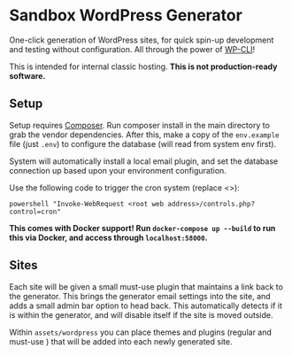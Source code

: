 # Sandbox WordPress Generator
One-click generation of WordPress sites, for quick spin-up development and
testing without configuration. All through the power of [WP-CLI][wp]!

This is intended for internal classic hosting. **This is not production-ready
software.**

## Setup
Setup requires [Composer][c]. Run composer install in the main directory to grab
the vendor dependencies. After this, make a copy of the `env.example` file (just
`.env`) to configure the database (will read from system env first).

System will automatically install a local email plugin, and set the database
connection up based upon your environment configuration.

Use the following code to trigger the cron system (replace <>):

`powershell "Invoke-WebRequest <root web address>/controls.php?control=cron"`

**This comes with Docker support! Run `docker-compose up --build` to run this
via Docker, and access through `localhost:58000`.**

## Sites
Each site will be given a small must-use plugin that maintains a link back to
the generator. This brings the generator email settings into the site, and adds
a small admin bar option to head back. This automatically detects if it is
within the generator, and will disable itself if the site is moved outside.

Within `assets/wordpress` you can place themes and plugins (regular and must-use
) that will be added into each newly generated site.

[wp]: https://wp-cli.org/
[c]:  https://getcomposer.org/